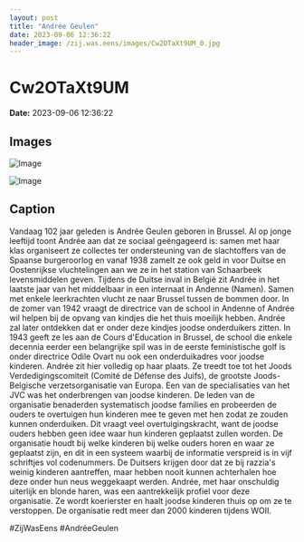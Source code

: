 ```yaml
---
layout: post
title: "Andrée Geulen"
date: 2023-09-06 12:36:22
header_image: /zij.was.eens/images/Cw2OTaXt9UM_0.jpg
---
```


# Cw2OTaXt9UM

**Date:** 2023-09-06 12:36:22

## Images

![Image](/zij.was.eens/images/Cw2OTaXt9UM_0.jpg)

![Image](/zij.was.eens/images/Cw2OTaXt9UM_1.jpg)

## Caption

Vandaag 102 jaar geleden is Andrée Geulen geboren in Brussel. Al op jonge leeftijd toont Andrée aan dat ze sociaal geëngageerd is: samen met haar klas organiseert ze collectes ter ondersteuning van de slachtoffers van de Spaanse burgeroorlog en vanaf 1938 zamelt ze ook geld in voor Duitse en Oostenrijkse vluchtelingen aan we ze in het station van Schaarbeek levensmiddelen geven. Tijdens de Duitse inval in België zit Andrée in het laatste jaar van het middelbaar in een internaat in Andenne (Namen). Samen met enkele leerkrachten vlucht ze naar Brussel tussen de bommen door. In de zomer van 1942 vraagt de directrice van de school in Andenne of Andrée wil helpen bij de opvang van kindjes die het thuis moeilijk hebben. Andrée zal later ontdekken dat er onder deze kindjes joodse onderduikers zitten. In 1943 geeft ze les aan de Cours d'Education in Brussel, de school die enkele decennia eerder een belangrijke spil was in de eerste feministische golf is onder directrice Odile Ovart nu ook een onderduikadres voor joodse kinderen. Andrée zit hier volledig op haar plaats. Ze treedt toe tot het Joods Verdedigingscomiteit (Comité de Défense des Juifs), de grootste Joods-Belgische verzetsorganisatie van Europa. Een van de specialisaties van het JVC was het onderbrengen van joodse kinderen. De leden van de organisatie benaderden systematisch joodse families en probeerden de ouders te overtuigen hun kinderen mee te geven met hen zodat ze zouden kunnen onderduiken. Dit vraagt veel overtuigingskracht, want de joodse ouders hebben geen idee waar hun kinderen geplaatst zullen worden. De organisatie houdt bij welke kinderen bij welke ouders horen en waar ze geplaatst zijn, en dit in een systeem waarbij de informatie verspreid is in vijf schriftjes vol codenummers. De Duitsers krijgen door dat ze bij razzia's weinig kinderen aantreffen, maar hebben nooit kunnen achterhalen hoe deze onder hun neus weggekaapt werden. Andrée, met haar onschuldig uiterlijk en blonde haren, was een aantrekkelijk profiel voor deze organisatie. Ze wordt koerierster en haalt joodse kinderen thuis op om ze te verstoppen. De organisatie redt meer dan 2000 kinderen tijdens WOII. 

#ZijWasEens #AndréeGeulen

